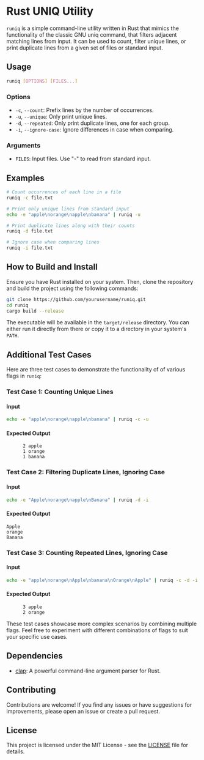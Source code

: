 # Rust UNIQ Utility

`runiq` is a simple command-line utility written in Rust that mimics the functionality of the classic GNU uniq command, that filters adjacent matching lines from input. It can be used to count, filter unique lines, or print duplicate lines from a given set of files or standard input.

## Usage

```bash
runiq [OPTIONS] [FILES...]
```

### Options

- `-c`, `--count`: Prefix lines by the number of occurrences.
- `-u`, `--unique`: Only print unique lines.
- `-d`, `--repeated`: Only print duplicate lines, one for each group.
- `-i`, `--ignore-case`: Ignore differences in case when comparing.

### Arguments

- `FILES`: Input files. Use "-" to read from standard input.

## Examples

```bash
# Count occurrences of each line in a file
runiq -c file.txt

# Print only unique lines from standard input
echo -e "apple\norange\napple\nbanana" | runiq -u

# Print duplicate lines along with their counts
runiq -d file.txt

# Ignore case when comparing lines
runiq -i file.txt
```

## How to Build and Install

Ensure you have Rust installed on your system. Then, clone the repository and build the project using the following commands:

```bash
git clone https://github.com/yourusername/runiq.git
cd runiq
cargo build --release
```

The executable will be available in the `target/release` directory. You can either run it directly from there or copy it to a directory in your system's `PATH`.

## Additional Test Cases

Here are three test cases to demonstrate the functionality of of various flags in `runiq`:

### Test Case 1: Counting Unique Lines

#### Input
```bash
echo -e "apple\norange\napple\nbanana" | runiq -c -u
```

#### Expected Output
```
      2 apple
      1 orange
      1 banana
```

### Test Case 2: Filtering Duplicate Lines, Ignoring Case

#### Input
```bash
echo -e "Apple\norange\napple\nBanana" | runiq -d -i
```

#### Expected Output
```
Apple
orange
Banana
```

### Test Case 3: Counting Repeated Lines, Ignoring Case

#### Input
```bash
echo -e "apple\norange\nApple\nbanana\nOrange\nApple" | runiq -c -d -i
```

#### Expected Output
```
      3 apple
      2 orange
```

These test cases showcase more complex scenarios by combining multiple flags. Feel free to experiment with different combinations of flags to suit your specific use cases.

## Dependencies

- [clap](https://docs.rs/clap): A powerful command-line argument parser for Rust.

## Contributing

Contributions are welcome! If you find any issues or have suggestions for improvements, please open an issue or create a pull request.

## License

This project is licensed under the MIT License - see the [LICENSE](LICENSE) file for details.